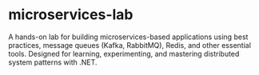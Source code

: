 # microservices-lab
A hands-on lab for building microservices-based applications using best practices, message queues (Kafka, RabbitMQ), Redis, and other essential tools. Designed for learning, experimenting, and mastering distributed system patterns with .NET.
